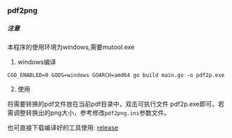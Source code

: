 ### pdf2png

##### 注意

本程序的使用环境为windows,需要mutool.exe

1. windows编译

```shell
CGO_ENABLED=0 GOOS=windows GOARCH=amd64 go build main.go -o pdf2p.exe
```

2. 使用

将需要转换的pdf文件放在当前pdf目录中，双击可执行文件 pdf2p.exe即可。若需调整转换出的png大小，参考修改`pdf2png.ini`参数文件。

也可直接下载编译好的工具使用: [release](http://githu.com)
